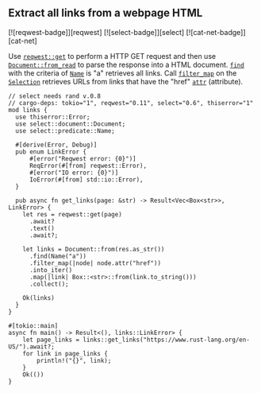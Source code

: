 ## Extract all links from a webpage HTML

[![reqwest-badge]][reqwest] [![select-badge]][select] [![cat-net-badge]][cat-net]

Use [`reqwest::get`] to perform a HTTP GET request and then use
[`Document::from_read`] to parse the response into a HTML document.
[`find`] with the criteria of [`Name`] is "a" retrieves all links.
Call [`filter_map`] on the [`Selection`] retrieves URLs
from links that have the "href" [`attr`] (attribute).

```rust,edition2018
// select needs rand v.0.8
// cargo-deps: tokio="1", reqwest="0.11", select="0.6", thiserror="1"
mod links {
  use thiserror::Error;
  use select::document::Document;
  use select::predicate::Name;

  #[derive(Error, Debug)]
  pub enum LinkError {
      #[error("Reqwest error: {0}")]
      ReqError(#[from] reqwest::Error),
      #[error("IO error: {0}")]
      IoError(#[from] std::io::Error),
  }

  pub async fn get_links(page: &str) -> Result<Vec<Box<str>>, LinkError> {
    let res = reqwest::get(page)
      .await?
      .text()
      .await?;

    let links = Document::from(res.as_str())
      .find(Name("a"))
      .filter_map(|node| node.attr("href"))
      .into_iter()
      .map(|link| Box::<str>::from(link.to_string()))
      .collect();

    Ok(links)
  }
}

#[tokio::main]
async fn main() -> Result<(), links::LinkError> {
    let page_links = links::get_links("https://www.rust-lang.org/en-US/").await?;
    for link in page_links {
        println!("{}", link);
    }
    Ok(())
}
```

[`attr`]: https://docs.rs/select/*/select/node/struct.Node.html#method.attr
[`Document::from_read`]: https://docs.rs/select/*/select/document/struct.Document.html#method.from_read
[`filter_map`]: https://doc.rust-lang.org/core/iter/trait.Iterator.html#method.filter_map
[`find`]: https://docs.rs/select/*/select/document/struct.Document.html#method.find
[`Name`]: https://docs.rs/select/*/select/predicate/struct.Name.html
[`reqwest::get`]: https://docs.rs/reqwest/*/reqwest/fn.get.html
[`Selection`]: https://docs.rs/select/*/select/selection/struct.Selection.html
